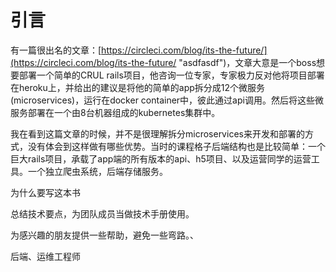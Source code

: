 # 引言

有一篇很出名的文章：[https://circleci.com/blog/its-the-future/](https://circleci.com/blog/its-the-future/ "asdfasdf")，文章大意是一个boss想要部署一个简单的CRUL rails项目，他咨询一位专家，专家极力反对他将项目部署在heroku上，并给出的建议是将他的简单的app拆分成12个微服务\(microservices\)，运行在docker container中，彼此通过api调用。然后将这些微服务部署在一个由8台机器组成的kubernetes集群中。



我在看到这篇文章的时候，并不是很理解拆分microservices来开发和部署的方式，没有体会到这样做有哪些优势。当时的课程格子后端结构也是比较简单：一个巨大rails项目，承载了app端的所有版本的api、h5项目、以及运营同学的运营工具。一个独立爬虫系统，后端存储服务。



为什么要写这本书

总结技术要点，为团队成员当做技术手册使用。

为感兴趣的朋友提供一些帮助，避免一些弯路。、

后端、运维工程师

